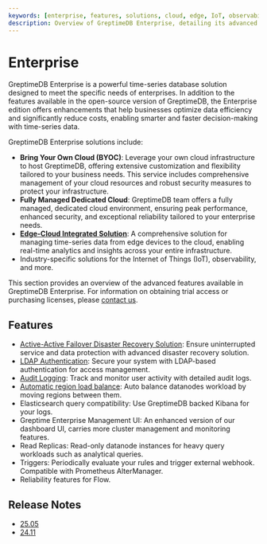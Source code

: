 ```yaml
---
keywords: [enterprise, features, solutions, cloud, edge, IoT, observability, LDAP, audit logging]
description: Overview of GreptimeDB Enterprise, detailing its advanced features, solutions, and enhancements over the open-source version to optimize data efficiency and reduce costs.
---
```


# Enterprise

GreptimeDB Enterprise is a powerful time-series database solution designed to meet the specific needs of enterprises.
In addition to the features available in the open-source version of GreptimeDB,
the Enterprise edition offers enhancements that help businesses optimize data efficiency and significantly reduce costs, enabling smarter and faster decision-making with time-series data.

GreptimeDB Enterprise solutions include:

- **Bring Your Own Cloud (BYOC)**: Leverage your own cloud infrastructure to host GreptimeDB, offering extensive customization and flexibility tailored to your business needs. This service includes comprehensive management of your cloud resources and robust security measures to protect your infrastructure.
- **Fully Managed Dedicated Cloud**: GreptimeDB team offers a fully managed, dedicated cloud environment, ensuring peak performance, enhanced security, and exceptional reliability tailored to your enterprise needs.
- **[Edge-Cloud Integrated Solution](https://greptime.com/product/carcloud)**: A comprehensive solution for managing time-series data from edge devices to the cloud, enabling real-time analytics and insights across your entire infrastructure.
- Industry-specific solutions for the Internet of Things (IoT), observability, and more.


This section provides an overview of the advanced features available in GreptimeDB Enterprise. For information on obtaining trial access or purchasing licenses, please [contact us](https://greptime.com/contactus).

## Features

- [Active-Active Failover Disaster Recovery Solution](./administration/disaster-recovery/overview.md): Ensure uninterrupted service and data protection with advanced disaster recovery solution.
- [LDAP Authentication](./deployments/authentication.md): Secure your system with LDAP-based authentication for access management.
- [Audit Logging](./deployments/monitoring/audit-logging.md): Track and monitor
  user activity with detailed audit logs.
- [Automatic region load balance](./autopilot/region-balancer.md): Auto balance
  datanodes workload by moving regions between them.
- Elasticsearch query compatibility: Use GreptimeDB backed Kibana for your logs.
- Greptime Enterprise Management UI: An enhanced version of our dashboard UI,
  carries more cluster management and monitoring features.
- Read Replicas: Read-only datanode instances for heavy query workloads such as
  analytical queries.
- Triggers: Periodically evaluate your rules and trigger external
  webhook. Compatible with Prometheus AlterManager.
- Reliability features for Flow.

## Release Notes

- [25.05](./release-notes/release-25_05.md)
- [24.11](./release-notes/release-24_11.md)
